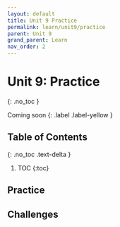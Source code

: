 ```yaml
---
layout: default
title: Unit 9 Practice
permalink: learn/unit9/practice
parent: Unit 9
grand_parent: Learn
nav_order: 2
---
```


<!-- prettier-ignore-start -->

# Unit 9: Practice

{: .no_toc }

Coming soon {: .label .label-yellow }

## Table of Contents

{: .no_toc .text-delta }

1. TOC {:toc}
 <!-- prettier-ignore-end -->

## Practice

## Challenges
